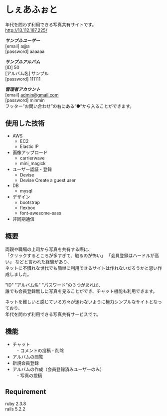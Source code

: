 # しぇあふぉと

年代を問わず利用できる写真共有サイトです。  
http://13.112.187.225/  
  
***サンプルユーザー***  
[email] a@a  
[password] aaaaaa  
  
***サンプルアルバム***  
[ID] 50  
[アルバム名] サンプル  
[password] 111111  
  
***管理者アカウント***  
[email] admin@gmail.com  
[password] minmin  
フッター”お問い合わせ”の右にある”●”から入ることができます。  
  
## 使用した技術
  
+ AWS  
    + EC2  
    + Elastic IP  
+ 画像アップロード  
    + carrierwave  
    + mini_magick  
+ ユーザー認証・登録  
    + Devise  
    + Devise Create a guest user  
+ DB  
    + mysql  
+ デザイン  
    + bootstrap  
    + flexbox  
    + font-awesome-sass  
+ 非同期通信  

## 概要

両親や職場の上司から写真を共有する際に、  
「クリックするところが多すぎて、触るのが怖い」 「会員登録はハードルが高い」 などと言われた経験があり、  
ネットに不慣れな世代でも簡単に利用できるサイトは作れないだろうかと思い作成しました。  
  
"ID" "アルバム名" "パスワード"の３つがあれば、  
誰でも会員登録無しに写真を見ることができ、チャット機能も利用できます。  
  
ネットを難しいと感じている方々が迷わないように極力シンプルなサイトとなっており、  
年代を問わず利用できる写真共有サービスです。  

## 機能

- チャット  
　- コメントの投稿・削除
- アルバムの閲覧
- 新規会員登録
- アルバムの作成（会員登録済みユーザーのみ）  
　- 写真の投稿

## Requirement

ruby 2.3.8  
rails 5.2.2
